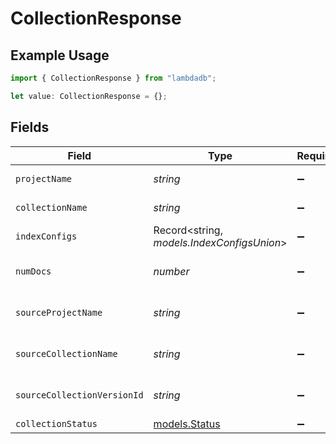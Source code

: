 # CollectionResponse

## Example Usage

```typescript
import { CollectionResponse } from "lambdadb";

let value: CollectionResponse = {};
```

## Fields

| Field                                      | Type                                       | Required                                   | Description                                |
| ------------------------------------------ | ------------------------------------------ | ------------------------------------------ | ------------------------------------------ |
| `projectName`                              | *string*                                   | :heavy_minus_sign:                         | Project name.                              |
| `collectionName`                           | *string*                                   | :heavy_minus_sign:                         | Collection name.                           |
| `indexConfigs`                             | Record<string, *models.IndexConfigsUnion*> | :heavy_minus_sign:                         | N/A                                        |
| `numDocs`                                  | *number*                                   | :heavy_minus_sign:                         | Total number of documents.                 |
| `sourceProjectName`                        | *string*                                   | :heavy_minus_sign:                         | Source project name.                       |
| `sourceCollectionName`                     | *string*                                   | :heavy_minus_sign:                         | Source collection name.                    |
| `sourceCollectionVersionId`                | *string*                                   | :heavy_minus_sign:                         | Source collection version.                 |
| `collectionStatus`                         | [models.Status](../models/status.md)       | :heavy_minus_sign:                         | Status                                     |